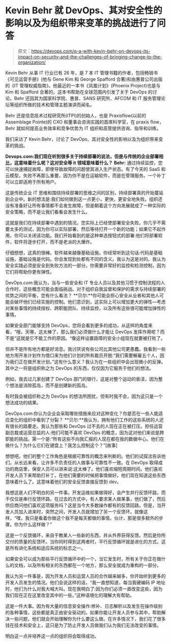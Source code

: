 # Kevin Behr 就 DevOps、其对安全性的影响以及为组织带来变革的挑战进行了问答

> 原文：<https://devops.com/q-a-with-kevin-behr-on-devops-its-impact-on-security-and-the-challenges-of-bringing-change-to-the-organization/>

Kevin Behr 从事 IT 行业已有 26 年，是 7 本 IT 管理书籍的作者，包括畅销书《可见运营手册》(他与 Gene Kim 和 George Spafford 合著)和由惠普公司出版的《IT 管理权威指南》。他最近的一本书《凤凰计划》(Phoenix Project)也是与 Kim 和 Spafford 合著的，这本书帮助在全球范围内引发了关于 DevOps 的讨论。Behr 还因其为国家科学院、惠普、SANS 研究所、AFCOM 和 IT 服务管理论坛等组织所做的技术和管理主题演讲而闻名。

Behr 还是信息技术过程研究所(ITPI)的创始人，也是 Praxisflow(以前的 Assemblage Pointe)的 CXO 和董事会咨询实践的首席科学官，在 praxis flow，Behr 就如何提高业务效率和竞争优势为 IT 组织和高管提供咨询、指导和训练。

我们采访了 Kevin Behr，讨论了 DevOps、其对安全性的影响以及为组织带来变革的挑战。

**Devops.com:我们现在听到很多关于持续部署的说法，但是与传统的企业部署相比，这意味着什么呢？这对安全等 it 领域意味着什么？**
**Behr:** 通过持续监控，您可以快速捕捉故障，即使导致故障的问题使其进入生产状态。有了今天的 SaaS 和云模型，失败不再那么重要，因为你不是在运输软件，而是在管理服务。一个补丁可以立即适用于所有用户。

这是传统企业 IT 思维和围绕持续部署的思维之间的区别，持续部署真的开始蔓延到企业中。新的想法是:我们如何做到这一点更小，更快，更安全地失败。组织还没有准备好让所有事情都不会发生故障，但是朝着这个方向发展就成了一种实际的安全策略，而不是让我们看看会发生什么。

这就是我们在持续部署中遇到的情况。您实际上已经使部署安全失败。你几乎不需要太多的测试，因为你可以实际部署，然后等待打开一个新的功能；如果它不起作用，你可以关闭该功能。我们开始看到的是这种单选按钮式的部署:他们将部署软件，软件将逐步打开，而不是老派的大爆炸。

仔细想想，这真的很棒。软件越来越像基础设施。你经常听到这句话:代码是基础设施，基础设施是代码。你会发现到处都有不同的含义。我认为这是对的。我认为安全实践必须是安全到失败方法的一部分。你需要非常好的监控和检测控制，因为它们将帮助你更有弹性。

DevOps.com:我认为，当与一些安全和 IT 专业人员以及其他习惯于控制流程的人合作时，这些概念可能会面临挑战。对于组织自我监督和保护的需求与持续部署的优势之间的平衡，您有什么看法？
**贝尔:**你可能会担心安全从业者和其他人可能会破坏他们已经实施的控制。他们意识到，这实际上可以增加更大的弹性—考虑对某些事情的持续授权、跨职能团队、持续监控，以及所有这些很可能增加弹性的事情。

如果安全部门能够支持 DevOps，您将会看到更多的成功，从这样的角度来看，“哦，天哪，这太棒了，那么我们必须做什么才能让 DevOps 发挥作用呢？而不是“这就是它不能工作的原因。“像这样设置路障的安全小组现在就要被打败了。

但并不是所有地方都是好消息。我讨厌说有些公司比其他公司更愚蠢。我看到一些地方用开发计划作为借口来为他们计划的所有裁员开脱:“我们需要解雇五个人，因为我们正在做开发计划。”这有什么意义？我认为在一些组织中会出现微小的反弹。其中之一将是组织称之为 DevOps 的东西，仅仅因为它服务于他们的想法。

例如，我去过几家创建了 DevOps 部门的银行，这是对整个运动的亵渎，因为整个想法是消除孤岛，而不是创建新的孤岛。

有时我会被组织称之为 DevOps 的想法所困扰，但有时我不会，因为这只是一个想法成功的结果。

DevOps.com:你认为企业会采取哪些措施来应对这种变化？你是否在一些人能适应变化的组织中看到了分裂？
**贝尔:**我认为，拥有他们工作的这些系统的人还有很长的路要走。我认为那些和 DevOps 过不去的人现在正在被打压。担任运营副总裁或运营总监的人:他们可能不喜欢 DevOps 的概念，因为这对他们来说是跨职能的挑战。第一个是:“所有这些不向我汇报的人现在都在我的数据中心。他们在做什么？为什么它们在键盘上？我怎么控制这个？”[故事]

想想吧。他们的整个工作角色是根据可靠性的概念来判断的。他们的试探法告诉他们，从长远来看，让许多不负责任的人做事与可靠性不一致。在 DevOps 取得成功的商店里，保安人员可以进来说:这太棒了。他们喜欢缩短周期时间。他们喜欢开发人员下来帮助打补丁。在他们需要的时候把事情做好。他们现在知道这些东西意味着什么了。这意味着他们的安全反馈直接反馈到 dev。

我想这是人们不明白的另一件事。开发运维如果做得好，会产生并行反馈环路，而不仅仅是串行反馈环路。在过去的方式中，有人要求某人做某事，他们做了，然后供应商问他们喜欢这项服务吗？这是当今大多数操作都有的反馈回路。但是，当开发人员加入进来时，突然之间，开发人员就增加了另一个反馈环。就像这样，“嘿，我只是看着你做这个我不是每天都做的事情。伙计，那是很多额外的步骤。你为什么这样做？”

这是一个反馈循环，来自于教某人一些新的东西，并从外界获得反馈。然后是你所交付的质量的反馈环。当你同时得到这两者时，平行反馈循环就是进化的方式。这是所有进化系统和适应系统的标志之一。

如果安全可以成为那些平行反馈循环中的一个，当它发生时，所有关于你正在做什么的文档，以及所有相关的东西都在一个地方，那么安全就成为重构的一部分。

我认为另一件事是，因为开发人员和运营人员的合作越来越多，你开始听到更多的开发人员发生的情况。他们会说这样的话，“我一直想知道，每当我硬编码 IP 地址时，他们为什么对我大喊大叫。现在我明白了:因为你们必须一直改变这些，因为我们现在正在这里改变其中的一些。”这种语境化的理解大有帮助。

这是一件大事。因为有大量的信息安全操作:修补、日志解析以及发生在操作级别的各种事情，这些都是真正由安全驱动的。如果你能让开发人员参与其中，帮助解决一些问题，他们就会开始理解你为什么要这么做。在许多情况下，我们花了很多钱在技术和安全上，这只是为了防止开发人员做我们认为我们无法改变的事情。

明白这一点并培养这一点的组织将会取得成功。